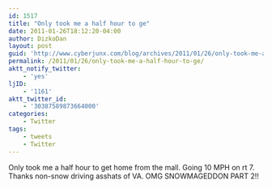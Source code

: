 ```yaml
---
id: 1517
title: "Only took me a half hour to ge"
date: 2011-01-26T18:12:20-04:00
author: DizkoDan
layout: post
guid: 'http://www.cyberjunx.com/blog/archives/2011/01/26/only-took-me-a-half-hour-to-ge/'
permalink: /2011/01/26/only-took-me-a-half-hour-to-ge/
aktt_notify_twitter:
    - 'yes'
ljID:
    - '1161'
aktt_twitter_id:
    - '30387589873664000'
categories:
    - Twitter
tags:
    - tweets
    - Twitter
---
```


Only took me a half hour to get home from the mall. Going 10 MPH on rt 7. Thanks non-snow driving asshats of VA. OMG SNOWMAGEDDON PART 2!!
